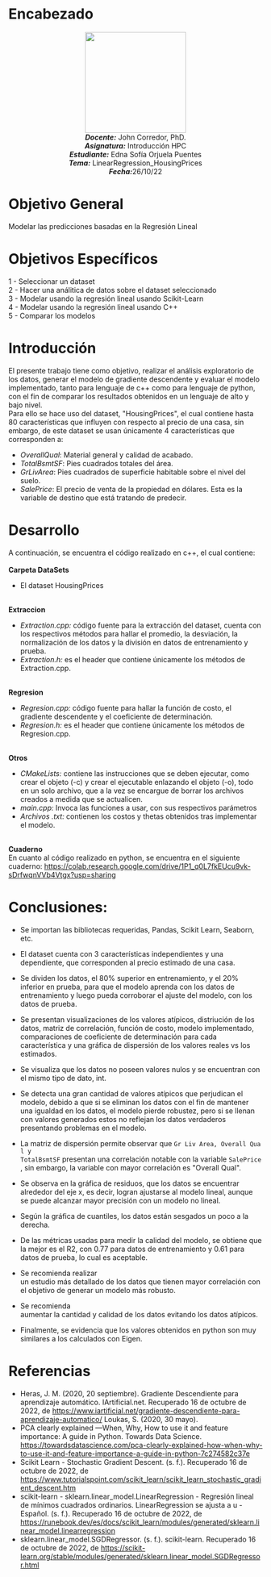 # Encabezado
<p align="center"><img src="https://res-5.cloudinary.com/crunchbase-production/image/upload/c_lpad,h_256,w_256,f_auto,q_auto:eco/v1455514364/pim02bzqvgz0hibsra41.png"width="200" height="200">
</img><br>
<i><b>Docente:</b></i> John Corredor, PhD.
<br>
<i><b>Asignatura:</b></i> Introducción HPC
<br>
<i><b>Estudiante:</b></i> Edna Sofía Orjuela Puentes
<br>
<i><b>Tema:</b></i> LinearRegression_HousingPrices
<br>
<i><b>Fecha:</b></i>26/10/22
<br>
</p>

# Objetivo General

Modelar las predicciones basadas en la Regresión Lineal


# Objetivos Específicos

1 -  Seleccionar un dataset<br>
2 -  Hacer una análitica de datos sobre el dataset seleccionado<br>
3 -  Modelar usando la regresión lineal usando Scikit-Learn<br>
4 -  Modelar usando la regresión lineal usando C++<br>
5 -  Comparar los modelos<br>

# Introducción

El presente trabajo tiene como objetivo, realizar el análisis exploratorio de los datos, generar el modelo de gradiente descendente y evaluar el modelo implementado, tanto para lenguaje de c++ como para lenguaje de python, con el fin de comparar los resultados obtenidos en un lenguaje de alto y bajo nivel.<br>
Para ello se hace uso del dataset, "HousingPrices", el cual contiene hasta 80 características que influyen con respecto al precio de una casa, sin embargo, de este dataset se usan únicamente 4 características que corresponden a:<br>
*   $OverallQual:$ Material general y calidad de acabado.
*   $TotalBsmtSF:$ Pies cuadrados totales del área.
*   $GrLivArea:$ Pies cuadrados de superficie habitable sobre el nivel del suelo.
*   $SalePrice:$ El precio de venta de la propiedad en dólares. Esta es la variable de destino que está tratando de predecir.


# Desarrollo
A continuación, se encuentra el código realizado en c++, el cual contiene:<br><br>
**Carpeta DataSets**
*   El dataset HousingPrices
<br><br>

**Extraccion**
*   *Extraction.cpp:* código fuente para la extracción del dataset, cuenta con los respectivos métodos para hallar el promedio, la desviación, la normalización de los datos y la división en datos de entrenamiento y prueba.
*   *Extraction.h:* es el header que contiene únicamente los métodos de Extraction.cpp.
<br><br>

**Regresion**
*   *Regresion.cpp:* código fuente para hallar la función de costo, el gradiente descendente y el coeficiente de determinación.
*   *Regresion.h:* es el header que contiene únicamente los métodos de Regresion.cpp.
<br><br>

**Otros**
*   *CMakeLists:* contiene las instrucciones que se deben ejecutar, como crear el objeto (-c)  y crear el ejecutable enlazando el objeto (-o), todo en un solo archivo, que a la vez se encargue de borrar los archivos creados a medida que se actualicen.
*   *main.cpp:* Invoca las funciones a usar, con sus respectivos parámetros
*   *Archivos .txt:* contienen los costos y thetas obtenidos tras implementar el modelo.
<br><br>

**Cuaderno**<br>
En cuanto al código realizado en python, se encuentra en el siguiente cuaderno:
https://colab.research.google.com/drive/1P1_q0L7fkEUcu9vk-sDrfwqnVVb4Vtgx?usp=sharing

# Conclusiones:
*  Se importan las bibliotecas requeridas, Pandas, Scikit Learn, Seaborn, etc.
*  El dataset cuenta con 3 características independientes y una dependiente, que corresponden al precio estimado de una casa.
*  Se dividen los datos, el 80% superior en entrenamiento, y el 20% inferior en prueba, para que el modelo aprenda con los datos de entrenamiento y luego pueda corroborar el ajuste del modelo, con los datos de prueba.
*  Se presentan visualizaciones de los valores atípicos, distriución de los datos, matriz de correlación, función de costo, modelo implementado, comparaciones de coeficiente de determinación para cada característica y una gráfica de dispersión de los valores reales vs los estimados.
*   Se visualiza que los datos no poseen valores nulos y se encuentran con el mismo tipo de dato, int.
*  Se detecta una gran cantidad de valores atípicos que perjudican el modelo, debido a que si se eliminan los datos con el fin de mantener una igualdad en los datos, el modelo pierde robustez, pero si se llenan con valores generados estos no reflejan los datos verdaderos presentando problemas en el modelo. 

* La matriz de dispersión permite observar que `Gr Liv Area, Overall Qual y TotalBsmtSF` presentan una correlación notable con la variable `SalePrice`, sin embargo, la variable con mayor correlación es "Overall Qual".

* Se observa en la gráfica de residuos, que los datos se encuentrar alrededor del eje x, es decir, logran ajustarse al modelo lineal, aunque se puede alcanzar mayor precisión con un modelo no lineal.

* Según la gráfica de cuantiles, los datos están sesgados un poco a la derecha.

* De las métricas usadas para medir la calidad del modelo, se obtiene que la mejor es el R2, con 0.77 para datos de entrenamiento y 0.61 para datos de prueba, lo cual es aceptable.

* Se recomienda realizar un estudio más detallado de los datos que tienen mayor correlación con el objetivo de generar un modelo más robusto.

* Se recomienda aumentar la cantidad y calidad de los datos evitando los datos atípicos.

* Finalmente, se evidencia que los valores obtenidos en python son muy similares a los calculados con Eigen.

# Referencias

* Heras, J. M. (2020, 20 septiembre). Gradiente Descendiente para aprendizaje automático. IArtificial.net. Recuperado 16 de octubre de 2022, de https://www.iartificial.net/gradiente-descendiente-para-aprendizaje-automatico/ Loukas, S. (2020, 30 mayo).<br>
* PCA clearly explained —When, Why, How to use it and feature importance: A guide in Python. Towards Data Science. https://towardsdatascience.com/pca-clearly-explained-how-when-why-to-use-it-and-feature-importance-a-guide-in-python-7c274582c37e<br> 
* Scikit Learn - 
Stochastic Gradient Descent. (s. f.). Recuperado 16 de octubre de 2022, de https://www.tutorialspoint.com/scikit_learn/scikit_learn_stochastic_gradient_descent.htm<br> 
* scikit-learn - sklearn.linear_model.LinearRegression - Regresión lineal de mínimos cuadrados ordinarios. LinearRegression se ajusta a u - Español. (s. f.). Recuperado 16 de octubre de 2022, de https://runebook.dev/es/docs/scikit_learn/modules/generated/sklearn.linear_model.linearregression<br>
*  sklearn.linear_model.SGDRegressor. (s. f.). scikit-learn. Recuperado 16 de octubre de 2022, de https://scikit-learn.org/stable/modules/generated/sklearn.linear_model.SGDRegressor.html


